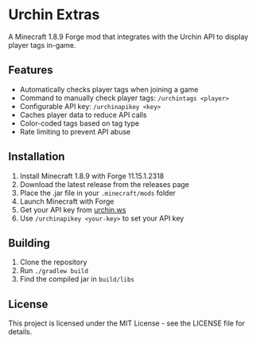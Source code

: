 # Urchin Extras

A Minecraft 1.8.9 Forge mod that integrates with the Urchin API to display player tags in-game.

## Features

- Automatically checks player tags when joining a game
- Command to manually check player tags: `/urchintags <player>`
- Configurable API key: `/urchinapikey <key>`
- Caches player data to reduce API calls
- Color-coded tags based on tag type
- Rate limiting to prevent API abuse

## Installation

1. Install Minecraft 1.8.9 with Forge 11.15.1.2318
2. Download the latest release from the releases page
3. Place the .jar file in your `.minecraft/mods` folder
4. Launch Minecraft with Forge
5. Get your API key from [urchin.ws](https://urchin.ws)
6. Use `/urchinapikey <your-key>` to set your API key

## Building

1. Clone the repository
2. Run `./gradlew build`
3. Find the compiled jar in `build/libs`

## License

This project is licensed under the MIT License - see the LICENSE file for details.
